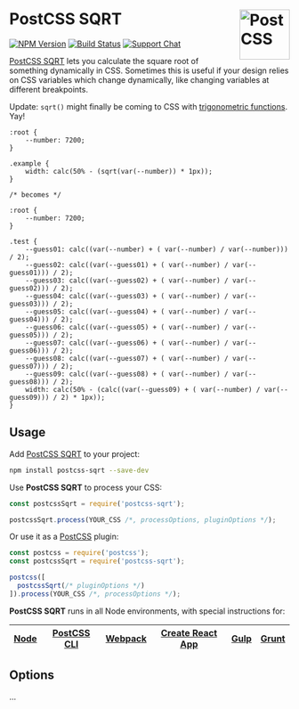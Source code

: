 # PostCSS SQRT [<img src="https://postcss.github.io/postcss/logo.svg" alt="PostCSS" width="90" height="90" align="right">][postcss]

[![NPM Version][npm-img]][npm-url]
[![Build Status][cli-img]][cli-url]
[![Support Chat][git-img]][git-url]

[PostCSS SQRT] lets you calculate the square root of something dynamically in CSS. Sometimes this is useful if your design relies on CSS variables which change dynamically, like changing variables at different breakpoints.

Update: `sqrt()` might finally be coming to CSS with [trigonometric functions](https://github.com/w3c/csswg-drafts/issues/2331#issuecomment-467990627). Yay!

```pcss
:root {
	--number: 7200;
}

.example {
	width: calc(50% - (sqrt(var(--number)) * 1px));
}

/* becomes */

:root {
	--number: 7200;
}

.test {
	--guess01: calc((var(--number) + ( var(--number) / var(--number))) / 2);
	--guess02: calc((var(--guess01) + ( var(--number) / var(--guess01))) / 2);
	--guess03: calc((var(--guess02) + ( var(--number) / var(--guess02))) / 2);
	--guess04: calc((var(--guess03) + ( var(--number) / var(--guess03))) / 2);
	--guess05: calc((var(--guess04) + ( var(--number) / var(--guess04))) / 2);
	--guess06: calc((var(--guess05) + ( var(--number) / var(--guess05))) / 2);
	--guess07: calc((var(--guess06) + ( var(--number) / var(--guess06))) / 2);
	--guess08: calc((var(--guess07) + ( var(--number) / var(--guess07))) / 2);
	--guess09: calc((var(--guess08) + ( var(--number) / var(--guess08))) / 2);
	width: calc(50% - (calc((var(--guess09) + ( var(--number) / var(--guess09))) / 2) * 1px));
}
```

## Usage

Add [PostCSS SQRT] to your project:

```bash
npm install postcss-sqrt --save-dev
```

Use **PostCSS SQRT** to process your CSS:

```js
const postcssSqrt = require('postcss-sqrt');

postcssSqrt.process(YOUR_CSS /*, processOptions, pluginOptions */);
```

Or use it as a [PostCSS] plugin:

```js
const postcss = require('postcss');
const postcssSqrt = require('postcss-sqrt');

postcss([
  postcssSqrt(/* pluginOptions */)
]).process(YOUR_CSS /*, processOptions */);
```

**PostCSS SQRT** runs in all Node environments, with special instructions for:

| [Node](INSTALL.md#node) | [PostCSS CLI](INSTALL.md#postcss-cli) | [Webpack](INSTALL.md#webpack) | [Create React App](INSTALL.md#create-react-app) | [Gulp](INSTALL.md#gulp) | [Grunt](INSTALL.md#grunt) |
| ----------------------- | ------------------------------------- | ----------------------------- | ----------------------------------------------- | ----------------------- | ------------------------- |

## Options

...

[cli-img]: https://img.shields.io/travis/limitlessloop/postcss-sqrt/master.svg
[cli-url]: https://travis-ci.org/limitlessloop/postcss-sqrt
[git-img]: https://img.shields.io/badge/support-chat-blue.svg
[git-url]: https://gitter.im/postcss/postcss
[npm-img]: https://img.shields.io/npm/v/postcss-sqrt.svg
[npm-url]: https://www.npmjs.com/package/postcss-sqrt

[PostCSS]: https://github.com/postcss/postcss
[PostCSS SQRT]: https://github.com/limitlessloop/postcss-sqrt
